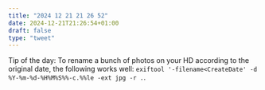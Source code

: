 ```yaml
---
title: "2024 12 21 21 26 52"
date: 2024-12-21T21:26:54+01:00
draft: false
type: "tweet"
---
```

Tip of the day: To rename a bunch of photos on your HD according to the original date, the following works well: `exiftool '-filename<CreateDate' -d %Y-%m-%d-%H%M%S%%-c.%%le -ext jpg -r .`.
